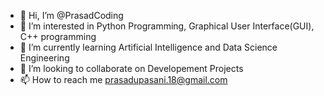 - 👋 Hi, I’m @PrasadCoding
- 👀 I’m interested in Python Programming, Graphical User Interface(GUI), C++ programming
- 🌱 I’m currently learning Artificial Intelligence and Data Science Engineering
- 💞️ I’m looking to collaborate on Developement Projects
- 📫 How to reach me prasadupasani.18@gmail.com

<!---
PrasadCoding/PrasadCoding is a ✨ special ✨ repository because its `README.md` (this file) appears on your GitHub profile.
You can click the Preview link to take a look at your changes.
--->
